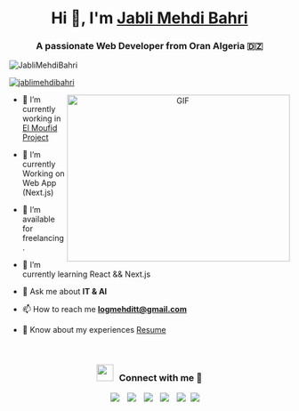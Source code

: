 <h1 align="center">Hi 👋, I'm <a href="https://jablimehdibahri.github.io/" target="blank">
Jabli Mehdi Bahri</a></h1>
<h3 align="center">A passionate Web Developer from Oran Algeria &#127465;&#127487</h3>

<p align="left"> <img src="https://komarev.com/ghpvc/?username=fenneccyber&label=Profile%20views&color=0e75b6&style=flat" alt="JabliMehdiBahri" /> </p>

<p align="left"> <a href="https://twitter.com/jablimehdibahri" target="blank"><img src="https://img.shields.io/twitter/follow/JabliMehdiBahri?logo=twitter&style=for-the-badge" alt="jablimehdibahri" /></a> </p>

<a target="_blank" align="center">
  <img align="right" top="500" height="300" width="400" alt="GIF" src="https://media.giphy.com/media/SWoSkN6DxTszqIKEqv/giphy.gif">
</a>

- 🔭 I’m currently working in <a href="ElMoufid.vercel.app" target="blank">El Moufid Project</a>

- 🌱 I’m currently Working on Web App (Next.js)

- 🤝 I’m available for freelancing.

- 🌱 I’m currently learning React && Next.js

- 💬 Ask me about **IT & AI**

- 📫 How to reach me **logmehditt@gmail.com**

- 📄 Know about my experiences <a href="" target="blank">Resume</a>
<br/>
<h3 align="center" > <img src="https://media.giphy.com/media/iY8CRBdQXODJSCERIr/giphy.gif" width="30" height="30" style="margin-right: 10px;">Connect with me 🤝 </h3>

<p align="center">

 <div align="center"  class="icons-social" style="margin-left: 10px;">
        <a style="margin-left: 10px;"  target="_blank" href="https://www.linkedin.com/in/jablimehdibahri/">
			<img src="https://img.icons8.com/doodle/40/000000/linkedin--v2.png"></a>
        <a style="margin-left: 10px;" target="_blank" href="https://github.com/fenneccyber">
		<img src="https://img.icons8.com/doodle/40/000000/github--v1.png"></a>
        <a style="margin-left: 10px;" target="_blank" href="https://instagram.com/jablimehdibahri">
			<img src="https://img.icons8.com/doodle/40/000000/instagram-new--v2.png"></a>
		<a style="margin-left: 10px;" target="_blank" href="https://twitter.com/jablimehdibahri">
			<img src="https://img.icons8.com/doodle/1x/twitter-squared--v2.png" ></a>
		<a style="margin-left: 10px;" target="_blank" href="https://www.youtube.com/@fenneccyber">
				<img src="https://img.icons8.com/doodle/1x/youtube--v2.png" ></a>
		<a style="margin-left: 5px;" target="_blank" href="https://linktr.ee/jablimehdibahri">
					<img src="https://img.icons8.com/plasticine/0.5x/resume.png" ></a>
      </div>

</p>
